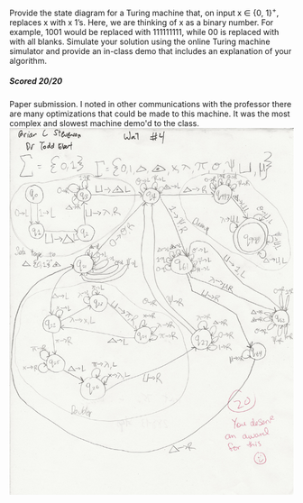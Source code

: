 Provide the state diagram for a Turing machine that, on input x ∈ {0, 1}<sup>+</sup>, replaces x with x 1’s. Here, we are thinking of x as a binary number. For example, 1001 would be replaced with 111111111, while 00 is replaced with with all blanks. Simulate your solution using the online Turing machine simulator and provide an in-class demo that includes an explanation of your algorithm. 

##### Scored 20/20

Paper submission. I noted in other communications with the professor there are many optimizations that could be made to this machine. It was the most complex and slowest machine demo'd to the class.
![My drawing of the machine showing the transitions among 17 states](wa7%20q4%20submission.jpg)
